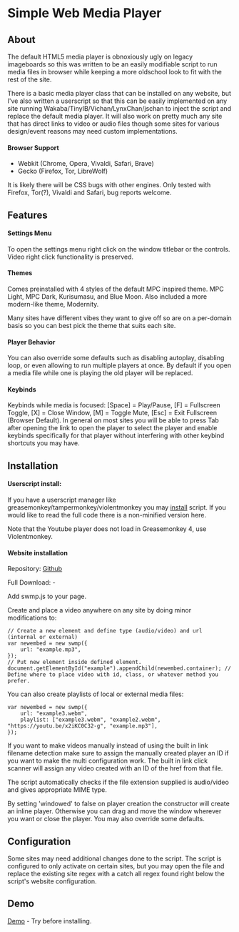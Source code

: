 # Simple Web Media Player

## About

The default HTML5 media player is obnoxiously ugly on legacy imageboards so this was written to be an easily modifiable script to run media files in browser while keeping a more oldschool look to fit with the rest of the site.

There is a basic media player class that can be installed on any website, but I've also written a userscript so that this can be easily implemented on any site running Wakaba/TinyIB/Vichan/LynxChan/jschan to inject the script and replace the default media player. It will also work on pretty much any site that has direct links to video or audio files though some sites for various design/event reasons may need custom implementations.


#### Browser Support

- Webkit (Chrome, Opera, Vivaldi, Safari, Brave)
- Gecko (Firefox, Tor, LibreWolf)

It is likely there will be CSS bugs with other engines.
Only tested with Firefox, Tor(?), Vivaldi and Safari, bug reports welcome.

## Features

#### Settings Menu

To open the settings menu right click on the window titlebar or the controls. Video right click functionality is preserved.

#### Themes

Comes preinstalled with 4 styles of the default MPC inspired theme. MPC Light, MPC Dark, Kurisumasu, and Blue Moon.
Also included a more modern-like theme, Modernity.

Many sites have different vibes they want to give off so are on a per-domain basis so you can best pick the theme that suits each site.

#### Player Behavior

You can also override some defaults such as disabling autoplay, disabling loop, or even allowing to run multiple players at once. By default if you open a media file while one is playing the old player will be replaced.

#### Keybinds

Keybinds while media is focused: [Space] = Play/Pause, [F] = Fullscreen Toggle, [X] = Close Window, [M] = Toggle Mute, [Esc] = Exit Fullscreen (Browser Default).
In general on most sites you will be able to press Tab after opening the link to open the player to select the player and enable keybinds specifically for that player without interfering with other keybind shortcuts you may have.

## Installation

#### Userscript install:

If you have a userscript manager like greasemonkey/tampermonkey/violentmonkey you may [install](https://github.com/LabMember-001/Simple-Web-Media-Player/raw/main/swmp.user.js) script. If you would like to read the full code there is a non-minified version here. 

Note that the Youtube player does not load in Greasemonkey 4, use Violentmonkey.

#### Website installation

Repository: [Github](https://github.com/LabMember-001/Simple-Web-Media-Player)

Full Download: -

Add swmp.js to your page.

Create and place a video anywhere on any site by doing minor modifications to:

```
// Create a new element and define type (audio/video) and url (internal or external)
var newembed = new swmp({
	url: "example.mp3",
});
// Put new element inside defined element.
document.getElementById("example").appendChild(newembed.container); // Define where to place video with id, class, or whatever method you prefer.
```	


You can also create playlists of local or external media files:

```
var newembed = new swmp({
    url: "example3.webm",
    playlist: ["example3.webm", "example2.webm", "https://youtu.be/x2iKC0C32-g", "example.mp3"],
});
```			

If you want to make videos manually instead of using the built in link filename detection make sure to assign the manually created player an ID if you want to make the multi configuration work. The built in link click scanner will assign any video created with an ID of the href from that file.

The script automatically checks if the file extension supplied is audio/video and gives appropriate MIME type.

By setting 'windowed' to false on player creation the constructor will create an inline player. Otherwise you can drag and move the window wherever you want or close the player. You may also override some defaults.

## Configuration

Some sites may need additional changes done to the script. The script is configured to only activate on certain sites, but you may open the file and replace the existing site regex with a catch all regex found right below the script's website configuration.

## Demo

[Demo](https://okabe.moe/projects/simplewebmediaplayer/#demo) - Try before installing.
